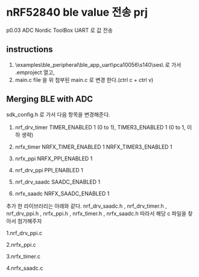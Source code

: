 # nRF52840 ble value 전송 prj
p0.03 ADC Nordic ToolBox UART 로 값 전송 

## instructions
1. \examples\ble_peripheral\ble_app_uart\pca10056\s140\ses\ 로 가서 .emproject 열고,
2. main.c file 을 위 첨부된 main.c 로 변경 한다.(ctrl c + ctrl v)

## Merging BLE with ADC
sdk_config.h 로 가서 다음 항목을 변경해준다. 

1. nrf_drv_timer   TIMER_ENABLED 1 (0 to 1),
                   TIMER3_ENABLED 1 (0 to 1, 이하 생략)


2. nrfx_timer      NRFX_TIMER_ENABLED 1
                   NRFX_TIMER3_ENABLED 1


3. nrfx_ppi        NRFX_PPI_ENABLED 1


4. nrf_drv_ppi     PPI_ENABLED 1


5. nrf_drv_saadc   SAADC_ENABLED 1


6. nrfx_saadc      NRFX_SAADC_ENABLED 1


추가 한 라이브러리는 아래와 같다.
  nrf_drv_saadc.h , nrf_drv_timer.h , nrf_drv_ppi.h , nrfx_ppi.h , nrfx_timer.h , nrfx_saadc.h
따라서 해당 c 파일을 찾아서 첨가해주자


1.nrf_drv_ppi.c

2.nrfx_ppi.c

3.nrfx_timer.c

4.nrfx_saadc.c

